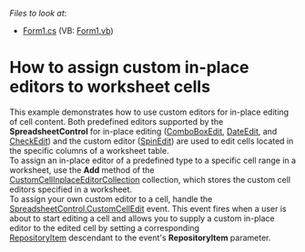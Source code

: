 <!-- default file list -->
*Files to look at*:

* [Form1.cs](./CS/Spreadsheet_CustomCellEditors/Form1.cs) (VB: [Form1.vb](./VB/Spreadsheet_CustomCellEditors/Form1.vb))
<!-- default file list end -->
# How to assign custom in-place editors to worksheet cells  


This example demonstrates how to use custom editors for in-place editing of cell content. Both predefined editors supported by the <strong>SpreadsheetControl</strong> for in-place editing (<a href="https://documentation.devexpress.com/#WindowsForms/clsDevExpressXtraEditorsComboBoxEdittopic">ComboBoxEdit</a>, <a href="https://documentation.devexpress.com/#WindowsForms/clsDevExpressXtraEditorsDateEdittopic">DateEdit</a>, and <a href="https://documentation.devexpress.com/#WindowsForms/clsDevExpressXtraEditorsCheckEdittopic">CheckEdit</a>) and the custom editor (<a href="https://documentation.devexpress.com/#WindowsForms/clsDevExpressXtraEditorsSpinEdittopic">SpinEdit</a>) are used to edit cells located in the specific columns of a worksheet table.<br>To assign an in-place editor of a predefined type to a specific cell range in a worksheet, use the <strong>Add</strong> method of the <a href="https://documentation.devexpress.com/#CoreLibraries/clsDevExpressSpreadsheetCustomCellInplaceEditorCollectiontopic">CustomCellInplaceEditorCollection</a> collection, which stores the custom cell editors specified in a worksheet.<br>To assign your own custom editor to a cell, handle the <a href="https://documentation.devexpress.com/#WindowsForms/DevExpressXtraSpreadsheetSpreadsheetControl_CustomCellEdittopic">SpreadsheetControl.CustomCellEdit</a> event. This event fires when a user is about to start editing a cell and allows you to supply a custom in-place editor to the edited cell by setting a corresponding <a href="https://documentation.devexpress.com/#WindowsForms/clsDevExpressXtraEditorsRepositoryRepositoryItemtopic">RepositoryItem</a> descendant to the event's <strong>RepositoryItem</strong> parameter.

<br/>


